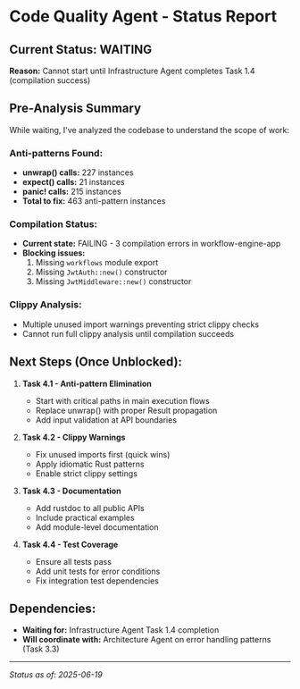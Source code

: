 # Code Quality Agent - Status Report

## Current Status: WAITING

**Reason:** Cannot start until Infrastructure Agent completes Task 1.4 (compilation success)

## Pre-Analysis Summary

While waiting, I've analyzed the codebase to understand the scope of work:

### Anti-patterns Found:
- **unwrap() calls:** 227 instances
- **expect() calls:** 21 instances  
- **panic! calls:** 215 instances
- **Total to fix:** 463 anti-pattern instances

### Compilation Status:
- **Current state:** FAILING - 3 compilation errors in workflow-engine-app
- **Blocking issues:**
  1. Missing `workflows` module export
  2. Missing `JwtAuth::new()` constructor
  3. Missing `JwtMiddleware::new()` constructor

### Clippy Analysis:
- Multiple unused import warnings preventing strict clippy checks
- Cannot run full clippy analysis until compilation succeeds

## Next Steps (Once Unblocked):

1. **Task 4.1 - Anti-pattern Elimination**
   - Start with critical paths in main execution flows
   - Replace unwrap() with proper Result propagation
   - Add input validation at API boundaries

2. **Task 4.2 - Clippy Warnings**
   - Fix unused imports first (quick wins)
   - Apply idiomatic Rust patterns
   - Enable strict clippy settings

3. **Task 4.3 - Documentation**
   - Add rustdoc to all public APIs
   - Include practical examples
   - Add module-level documentation

4. **Task 4.4 - Test Coverage**
   - Ensure all tests pass
   - Add unit tests for error conditions
   - Fix integration test dependencies

## Dependencies:
- **Waiting for:** Infrastructure Agent Task 1.4 completion
- **Will coordinate with:** Architecture Agent on error handling patterns (Task 3.3)

---
*Status as of: 2025-06-19*